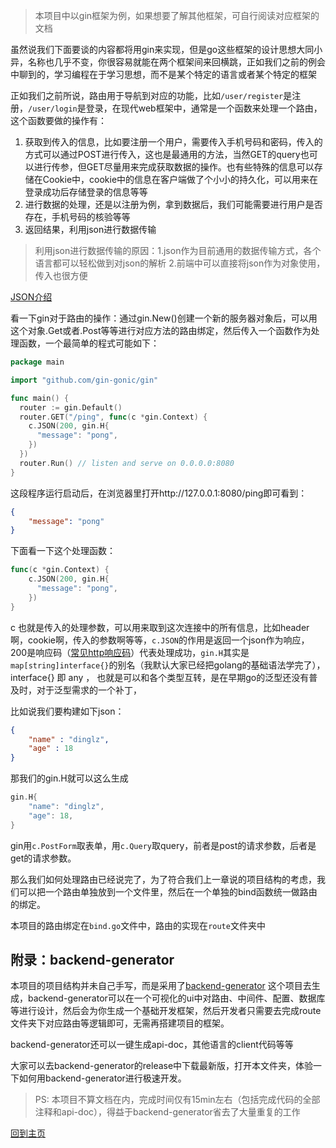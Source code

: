 > 本项目中以gin框架为例，如果想要了解其他框架，可自行阅读对应框架的文档

虽然说我们下面要谈的内容都将用gin来实现，但是go这些框架的设计思想大同小异，名称也几乎不变，你很容易就能在两个框架间来回横跳，正如我们之前的例会中聊到的，学习编程在于学习思想，而不是某个特定的语言或者某个特定的框架

正如我们之前所说，路由用于导航到对应的功能，比如`/user/register`是注册，`/user/login`是登录，在现代web框架中，通常是一个函数来处理一个路由，这个函数要做的操作有：

1. 获取到传入的信息，比如要注册一个用户，需要传入手机号码和密码，传入的方式可以通过POST进行传入，这也是最通用的方法，当然GET的query也可以进行传参，但GET尽量用来完成获取数据的操作。也有些特殊的信息可以存储在Cookie中，cookie中的信息在客户端做了个小小的持久化，可以用来在登录成功后存储登录的信息等等
2. 进行数据的处理，还是以注册为例，拿到数据后，我们可能需要进行用户是否存在，手机号码的核验等等
3. 返回结果，利用json进行数据传输

> 利用json进行数据传输的原因：1.json作为目前通用的数据传输方式，各个语言都可以轻松做到对json的解析 2.前端中可以直接将json作为对象使用，传入也很方便

[JSON介绍](https://www.json.org/json-zh.html)

看一下gin对于路由的操作：通过gin.New()创建一个新的服务器对象后，可以用这个对象.Get或者.Post等等进行对应方法的路由绑定，然后传入一个函数作为处理函数，一个最简单的程式可能如下：

``` go
package main

import "github.com/gin-gonic/gin"

func main() {
  router := gin.Default()
  router.GET("/ping", func(c *gin.Context) {
    c.JSON(200, gin.H{
      "message": "pong",
    })
  })
  router.Run() // listen and serve on 0.0.0.0:8080
}

```

这段程序运行启动后，在浏览器里打开http://127.0.0.1:8080/ping即可看到：

``` json
{
	"message": "pong"
}
```

下面看一下这个处理函数：

``` go
func(c *gin.Context) {
    c.JSON(200, gin.H{
      "message": "pong",
    })
}
```

c 也就是传入的处理参数，可以用来取到这次连接中的所有信息，比如header啊，cookie啊，传入的参数啊等等，`c.JSON`的作用是返回一个json作为响应，200是响应码（[常见http响应码](https://juejin.cn/post/6844904202863394830)）代表处理成功，`gin.H`其实是`map[string]interface{}`的别名（我默认大家已经把golang的基础语法学完了），interface{} 即 any ， 也就是可以和各个类型互转，是在早期go的泛型还没有普及时，对于泛型需求的一个补丁，

比如说我们要构建如下json：

``` json
{
	"name" : "dinglz",
	"age" : 18
}
```

那我们的gin.H就可以这么生成

``` go
gin.H{
	"name": "dinglz",
	"age": 18,
}
```

gin用`c.PostForm`取表单，用`c.Query`取query，前者是post的请求参数，后者是get的请求参数。

那么我们如何处理路由已经说完了，为了符合我们上一章说的项目结构的考虑，我们可以把一个路由单独放到一个文件里，然后在一个单独的bind函数统一做路由的绑定。

本项目的路由绑定在`bind.go`文件中，路由的实现在`route`文件夹中

## 附录：backend-generator

本项目的项目结构并未自己手写，而是采用了[backend-generator](https://github.com/dingdinglz/backend-generator) 这个项目去生成，backend-generator可以在一个可视化的ui中对路由、中间件、配置、数据库等进行设计，然后会为你生成一个基础开发框架，然后开发者只需要去完成route文件夹下对应路由等逻辑即可，无需再搭建项目的框架。

backend-generator还可以一键生成api-doc，其他语言的client代码等等

大家可以去backend-generator的release中下载最新版，打开本文件夹，体验一下如何用backend-generator进行极速开发。

> PS: 本项目不算文档在内，完成时间仅有15min左右（包括完成代码的全部注释和api-doc），得益于backend-generator省去了大量重复的工作

[回到主页](./README.md)